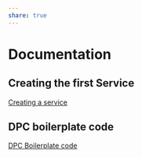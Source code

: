 ```yaml
---
share: true
---
```

# Documentation

## Creating the first Service 

[Creating a service](Creating%20a%20service.md#)

## DPC boilerplate code

[DPC Boilerplate code](DPC%20Boilerplate%20code.md#)
